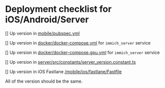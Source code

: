 # Deployment checklist for iOS/Android/Server

[] Up version in [mobile/pubspec.yml](/mobile/pubspec.yaml)

[] Up version in [docker/docker-compose.yml](/docker/docker-compose.yml) for `immich_server` service

[] Up version in [docker/docker-compose.gpu.yml](/docker/docker-compose.gpu.yml) for `immich_server` service

[] Up version in [server/src/constants/server_version.constant.ts](/server/src/constants/server_version.constant.ts)


[] Up version in iOS Fastlane [/mobile/ios/fastlane/Fastfile](/mobile/ios/fastlane/Fastfile)

All of the version should be the same.